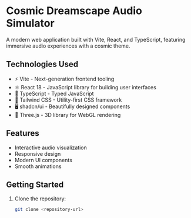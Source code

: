 # Cosmic Dreamscape Audio Simulator

A modern web application built with Vite, React, and TypeScript, featuring immersive audio experiences with a cosmic theme.

## Technologies Used

- ⚡ Vite - Next-generation frontend tooling
- ⚛️ React 18 - JavaScript library for building user interfaces
- 📘 TypeScript - Typed JavaScript
- 🎨 Tailwind CSS - Utility-first CSS framework
- 🖥️ shadcn/ui - Beautifully designed components
- 🌌 Three.js - 3D library for WebGL rendering

## Features

- Interactive audio visualization
- Responsive design
- Modern UI components
- Smooth animations

## Getting Started

1. Clone the repository:
   ```sh
   git clone <repository-url>
